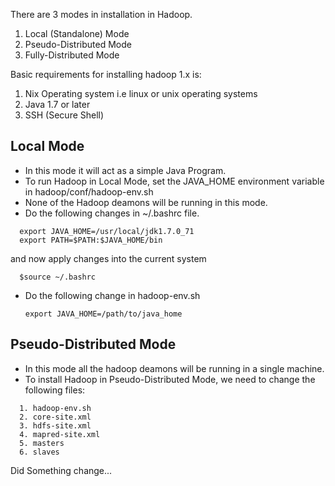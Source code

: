 There are 3 modes in installation in Hadoop.
  1. Local (Standalone) Mode
  2. Pseudo-Distributed Mode
  3. Fully-Distributed Mode

Basic requirements for installing hadoop 1.x is:
  1. Nix Operating system i.e linux or unix operating systems
  2. Java 1.7 or later
  3. SSH (Secure Shell)

## Local Mode ##
* In this mode it will act as a simple Java Program.
* To run Hadoop in Local Mode, set the JAVA_HOME environment variable in hadoop/conf/hadoop-env.sh
* None of the Hadoop deamons will be running in this mode.
* Do the following changes in ~/.bashrc file.
```
  export JAVA_HOME=/usr/local/jdk1.7.0_71
  export PATH=$PATH:$JAVA_HOME/bin 
```
and now apply changes into the current system
```
  $source ~/.bashrc
```
* Do the following change in hadoop-env.sh

  `export JAVA_HOME=/path/to/java_home`

## Pseudo-Distributed Mode ##
* In this mode all the hadoop deamons will be running in a single machine.
* To install Hadoop in Pseudo-Distributed Mode, we need to change the following files:
```
  1. hadoop-env.sh
  2. core-site.xml
  3. hdfs-site.xml
  4. mapred-site.xml
  5. masters
  6. slaves
```

Did Something change...
